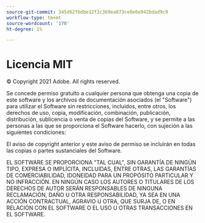 ```yaml
---
source-git-commit: 345d62fbdbe12f2c369ea073ce8e6e942bdad9c9
workflow-type: tm+mt
source-wordcount: '170'
ht-degree: 1%

---
```

# Licencia MIT

© Copyright 2021 Adobe. All rights reserved.

Se concede permiso gratuito a cualquier persona que obtenga una copia de este software y los archivos de documentación asociados (el &quot;Software&quot;) para utilizar el Software sin restricciones, incluidos, entre otros, los derechos de uso, copia, modificación, combinación, publicación, distribución, sublicencia o venta de copias del Software, y se permite a las personas a las que se proporciona el Software hacerlo, con sujeción a las siguientes condiciones:

El aviso de copyright anterior y este aviso de permiso se incluirán en todas las copias o partes sustanciales del Software.

EL SOFTWARE SE PROPORCIONA &quot;TAL CUAL&quot;, SIN GARANTÍA DE NINGÚN TIPO, EXPRESA O IMPLÍCITA, INCLUIDAS, ENTRE OTRAS, LAS GARANTÍAS DE COMERCIABILIDAD, IDONEIDAD PARA UN PROPÓSITO PARTICULAR Y NO INFRACCIÓN. EN NINGÚN CASO LOS AUTORES O TITULARES DE LOS DERECHOS DE AUTOR SERÁN RESPONSABLES DE NINGUNA RECLAMACIÓN, DAÑO U OTRA RESPONSABILIDAD, YA SEA EN UNA ACCIÓN CONTRACTUAL, AGRAVIO U OTRA, QUE SURJA DE, O EN RELACIÓN CON EL SOFTWARE O EL USO U OTRAS TRANSACCIONES EN EL SOFTWARE.
